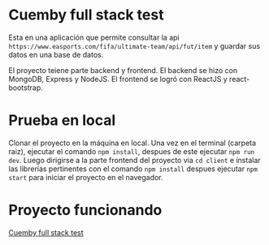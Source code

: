 # Cuemby full stack test

Esta en una aplicación que permite consultar la api ```https://www.easports.com/fifa/ultimate-team/api/fut/item``` y guardar sus datos en una base de datos.

El proyecto teiene parte backend y frontend. El backend se hizo con MongoDB, Express y NodeJS. El frontend se logró con ReactJS y react-bootstrap. 

# Prueba en local
Clonar el proyecto en la máquina en local. Una vez en el terminal (carpeta raiz), ejecutar el comando ```npm install```, despues de este ejecutar ```npm run dev```. Luego dirigirse a la parte frontend del proyecto via ```cd client``` e instalar las librerías pertinentes con el comando ```npm install``` despues ejecutar ```npm start``` para iniciar el proyecto en el navegador.


# Proyecto funcionando
[Cuemby full stack test](https://cuemby-full-stack-test.herokuapp.com)
